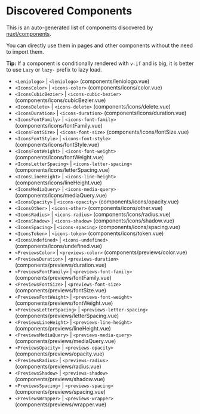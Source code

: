 # Discovered Components

This is an auto-generated list of components discovered by [nuxt/components](https://github.com/nuxt/components).

You can directly use them in pages and other components without the need to import them.

**Tip:** If a component is conditionally rendered with `v-if` and is big, it is better to use `Lazy` or `lazy-` prefix to lazy load.

- `<Leniologo>` | `<leniologo>` (components/leniologo.vue)
- `<IconsColor>` | `<icons-color>` (components/icons/color.vue)
- `<IconsCubicBezier>` | `<icons-cubic-bezier>` (components/icons/cubicBezier.vue)
- `<IconsDelete>` | `<icons-delete>` (components/icons/delete.vue)
- `<IconsDuration>` | `<icons-duration>` (components/icons/duration.vue)
- `<IconsFontFamily>` | `<icons-font-family>` (components/icons/fontFamily.vue)
- `<IconsFontSize>` | `<icons-font-size>` (components/icons/fontSize.vue)
- `<IconsFontStyle>` | `<icons-font-style>` (components/icons/fontStyle.vue)
- `<IconsFontWeight>` | `<icons-font-weight>` (components/icons/fontWeight.vue)
- `<IconsLetterSpacing>` | `<icons-letter-spacing>` (components/icons/letterSpacing.vue)
- `<IconsLineHeight>` | `<icons-line-height>` (components/icons/lineHeight.vue)
- `<IconsMediaQuery>` | `<icons-media-query>` (components/icons/mediaQuery.vue)
- `<IconsOpacity>` | `<icons-opacity>` (components/icons/opacity.vue)
- `<IconsOther>` | `<icons-other>` (components/icons/other.vue)
- `<IconsRadius>` | `<icons-radius>` (components/icons/radius.vue)
- `<IconsShadow>` | `<icons-shadow>` (components/icons/shadow.vue)
- `<IconsSpacing>` | `<icons-spacing>` (components/icons/spacing.vue)
- `<IconsToken>` | `<icons-token>` (components/icons/token.vue)
- `<IconsUndefined>` | `<icons-undefined>` (components/icons/undefined.vue)
- `<PreviewsColor>` | `<previews-color>` (components/previews/color.vue)
- `<PreviewsDuration>` | `<previews-duration>` (components/previews/duration.vue)
- `<PreviewsFontFamily>` | `<previews-font-family>` (components/previews/fontFamily.vue)
- `<PreviewsFontSize>` | `<previews-font-size>` (components/previews/fontSize.vue)
- `<PreviewsFontWeight>` | `<previews-font-weight>` (components/previews/fontWeight.vue)
- `<PreviewsLetterSpacing>` | `<previews-letter-spacing>` (components/previews/letterSpacing.vue)
- `<PreviewsLineHeight>` | `<previews-line-height>` (components/previews/lineHeight.vue)
- `<PreviewsMediaQuery>` | `<previews-media-query>` (components/previews/mediaQuery.vue)
- `<PreviewsOpacity>` | `<previews-opacity>` (components/previews/opacity.vue)
- `<PreviewsRadius>` | `<previews-radius>` (components/previews/radius.vue)
- `<PreviewsShadow>` | `<previews-shadow>` (components/previews/shadow.vue)
- `<PreviewsSpacing>` | `<previews-spacing>` (components/previews/spacing.vue)
- `<PreviewsWrapper>` | `<previews-wrapper>` (components/previews/wrapper.vue)
